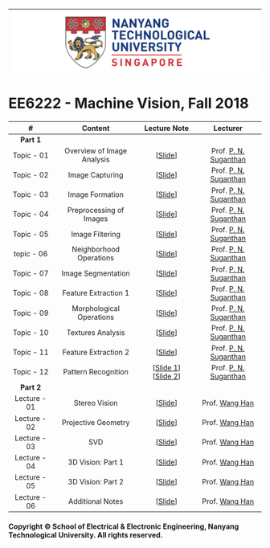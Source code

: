 |![image](https://github.com/NTU-CCA/EE6222/blob/master/logo.png)|
|---|
# EE6222 - Machine Vision, Fall 2018

|#|Content|Lecture Note|Lecturer|
|:---:|:---:|:---:|:---:|
|**Part 1**|
|Topic - 01|Overview of Image Analysis|[[Slide](https://github.com/NTU-CCA/EE6222/blob/master/Slides/E6222-I-2SPP-1.pdf)]|Prof. [P. N. Suganthan](https://www.ntu.edu.sg/home/epnsugan/)
|Topic - 02|Image Capturing|[[Slide](https://github.com/NTU-CCA/EE6222/blob/master/Slides/E6222-I-2SPP-1.pdf)]|Prof. [P. N. Suganthan](https://www.ntu.edu.sg/home/epnsugan/)
|Topic - 03|Image Formation|[[Slide](https://github.com/NTU-CCA/EE6222/blob/master/Slides/E6222-I-2SPP-1.pdf)]|Prof. [P. N. Suganthan](https://www.ntu.edu.sg/home/epnsugan/)
|Topic - 04|Preprocessing of Images|[[Slide](https://github.com/NTU-CCA/EE6222/blob/master/Slides/E6222-I-2SPP-2.pdf)]|Prof. [P. N. Suganthan](https://www.ntu.edu.sg/home/epnsugan/)
|Topic - 05|Image Filtering|[[Slide](https://github.com/NTU-CCA/EE6222/blob/master/Slides/E6222-I-2SPP-2.pdf)]|Prof. [P. N. Suganthan](https://www.ntu.edu.sg/home/epnsugan/)
|topic - 06|Neighborhood Operations|[[Slide](https://github.com/NTU-CCA/EE6222/blob/master/Slides/E6222-I-2SPP-2.pdf)]|Prof. [P. N. Suganthan](https://www.ntu.edu.sg/home/epnsugan/)
|Topic - 07|Image Segmentation|[[Slide](https://github.com/NTU-CCA/EE6222/blob/master/Slides/E6222-I-2SPP-2.pdf)]|Prof. [P. N. Suganthan](https://www.ntu.edu.sg/home/epnsugan/)
|Topic - 08|Feature Extraction 1|[[Slide](https://github.com/NTU-CCA/EE6222/blob/master/Slides/E6222-I-2SPP-2.pdf)]|Prof. [P. N. Suganthan](https://www.ntu.edu.sg/home/epnsugan/)
|Topic - 09|Morphological Operations|[[Slide](https://github.com/NTU-CCA/EE6222/blob/master/Slides/E6222-I-2SPP-2.pdf)]|Prof. [P. N. Suganthan](https://www.ntu.edu.sg/home/epnsugan/)
|Topic - 10|Textures Analysis|[[Slide](https://github.com/NTU-CCA/EE6222/blob/master/Slides/E6222-I-2SPP-2.pdf)]|Prof. [P. N. Suganthan](https://www.ntu.edu.sg/home/epnsugan/)
|Topic - 11|Feature Extraction 2|[[Slide](https://github.com/NTU-CCA/EE6222/blob/master/Slides/E6222-I-2SPP-2.pdf)]|Prof. [P. N. Suganthan](https://www.ntu.edu.sg/home/epnsugan/)
|Topic - 12|Pattern Recognition|[[Slide 1](https://github.com/NTU-CCA/EE6222/blob/master/Slides/E6222-II-2SPP-1.pdf)] [[Slide 2](https://github.com/NTU-CCA/EE6222/blob/master/Slides/E6222-II-2SPP-2.pdf)]|Prof. [P. N. Suganthan](https://www.ntu.edu.sg/home/epnsugan/)
|**Part 2**|
|Lecture - 01|Stereo Vision|[[Slide](https://github.com/NTU-CCA/EE6222/blob/master/Slides/Part2%20%5B1%5D%20Stereo%20Vision.pdf)]|Prof. [Wang Han](http://research.ntu.edu.sg/expertise/academicprofile/pages/StaffProfile.aspx?ST_EMAILID=hw)
|Lecture - 02|Projective Geometry|[[Slide](https://github.com/NTU-CCA/EE6222/blob/master/Slides/Part2%20%5B2%5D%20Projective%20Geometry.pdf)]|Prof. [Wang Han](http://research.ntu.edu.sg/expertise/academicprofile/pages/StaffProfile.aspx?ST_EMAILID=hw)
|Lecture - 03|SVD|[[Slide](https://github.com/NTU-CCA/EE6222/blob/master/Slides/Part2%20%5B3%5D%20SVD.pdf)]|Prof. [Wang Han](http://research.ntu.edu.sg/expertise/academicprofile/pages/StaffProfile.aspx?ST_EMAILID=hw)
|Lecture - 04|3D Vision: Part 1|[[Slide](https://github.com/NTU-CCA/EE6222/blob/master/Slides/Part2%20%5B4%5D%203D%20Vision%201.pdf)]|Prof. [Wang Han](http://research.ntu.edu.sg/expertise/academicprofile/pages/StaffProfile.aspx?ST_EMAILID=hw)
|Lecture - 05|3D Vision: Part 2|[[Slide](https://github.com/NTU-CCA/EE6222/blob/master/Slides/Part2%20%5B5%5D%203D%20Vision%202.pdf)]|Prof. [Wang Han](http://research.ntu.edu.sg/expertise/academicprofile/pages/StaffProfile.aspx?ST_EMAILID=hw)
|Lecture - 06|Additional Notes|[[Slide](https://github.com/NTU-CCA/EE6222/blob/master/Slides/Part2%20%5B6%5D%20Additional%20Notes.pdf)]|Prof. [Wang Han](http://research.ntu.edu.sg/expertise/academicprofile/pages/StaffProfile.aspx?ST_EMAILID=hw)

#### Copyright © School of Electrical & Electronic Engineering, Nanyang Technological University. All rights reserved.
